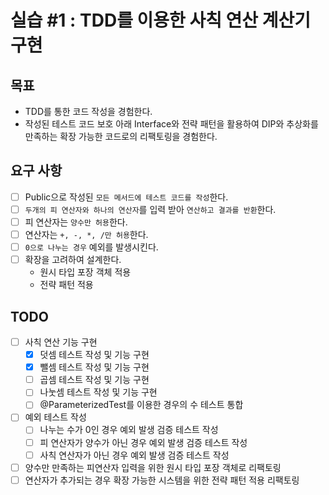 # 실습 #1 : TDD를 이용한 사칙 연산 계산기 구현

## 목표

- TDD를 통한 코드 작성을 경험한다.
- 작성된 테스트 코드 보호 아래 Interface와 전략 패턴을 활용하여 DIP와 추상화를 만족하는 확장 가능한 코드로의 리팩토링을 경험한다.

## 요구 사항

- [ ] Public으로 작성된 `모든 메서드에 테스트 코드를 작성`한다.
- [ ] `두개의 피 연산자와 하나의 연산자`를 입력 받아 `연산하고 결과를 반환`한다.
- [ ] 피 연산자는 `양수만 허용`한다.
- [ ] 연산자는 `+, -, *, /만 허용`한다.
- [ ] `0으로 나누는 경우` 예외를 발생시킨다.
- [ ] 확장을 고려하여 설계한다.
    - 원시 타입 포장 객체 적용
    - 전략 패턴 적용

## TODO

- [ ] 사칙 연산 기능 구현
    - [x] 덧셈 테스트 작성 및 기능 구현
    - [x] 뺄셈 테스트 작성 및 기능 구현
    - [ ] 곱셈 테스트 작성 및 기능 구현
    - [ ] 나눗셈 테스트 작성 및 기능 구현
    - [ ] @ParameterizedTest를 이용한 경우의 수 테스트 통합
- [ ] 예외 테스트 작성
    - [ ] 나누는 수가 0인 경우 예외 발생 검증 테스트 작성
    - [ ] 피 연산자가 양수가 아닌 경우 예외 발생 검증 테스트 작성
    - [ ] 사칙 연산자가 아닌 경우 예외 발생 검증 테스트 작성
- [ ] 양수만 만족하는 피연산자 입력을 위한 원시 타입 포장 객체로 리팩토링
- [ ] 연산자가 추가되는 경우 확장 가능한 시스템을 위한 전략 패턴 적용 리팩토링
